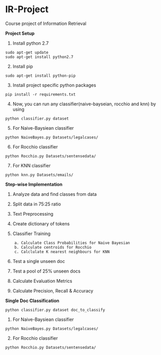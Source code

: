 # IR-Project
Course project of Information Retrieval

**Project Setup**
1. Install python 2.7
```
sudo apt-get update
sudo apt-get install python2.7
```
2. Install pip
```
sudo apt-get install python-pip
```
3. Install project specific python packages
```
pip install -r requirements.txt
```
4. Now, you can run any classifier(naive-bayseian, rocchio and knn) by using
```
python classifier.py dataset
```
5. For Naive-Baysiean classifier
```
python NaiveBayes.py Datasets/legalcases/
```
6. For Rocchio classifier
```
python Rocchio.py Datasets/sentensedata/
```
7. For KNN classifier
```
python knn.py Datasets/emails/
```

**Step-wise Implementation**

1. Analyze data and find classes from data

2. Split data in 75:25 ratio

3. Text Preprocessing

4. Create dictionary of tokens

5. Classifier Training
```
	a. Calculate Class Probabilities for Naive Bayesian
	b. Calculate centroids for Rocchio
	c. Calclulate K nearest neighbours for KNN
```
6. Test a single unseen doc

7. Test a pool of 25% unseen docs

8. Calculate Evaluation Metrics

9. Calculate Precision, Recall & Accuracy

**Single Doc Classification**
```
python classifier.py dataset doc_to_classify
```
1. For Naive-Baysiean classifier
```
python NaiveBayes.py Datasets/legalcases/
```
2. For Rocchio classifier
```
python Rocchio.py Datasets/sentensedata/
```